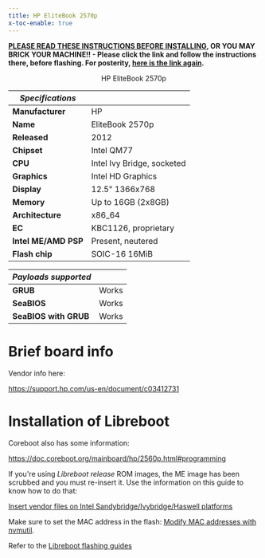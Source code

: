 ```yaml
---
title: HP EliteBook 2570p
x-toc-enable: true
---
```


**[PLEASE READ THESE INSTRUCTIONS BEFORE INSTALLING](ivy_has_common.md), OR
YOU MAY BRICK YOUR MACHINE!! - Please click the link and follow the instructions
there, before flashing. For posterity,
[here is the link again](ivy_has_common.md).**

<div class="specs">
<center>
HP EliteBook 2570p
</center>

| ***Specifications***      |                                   |
|---------------------------|-----------------------------------|
| **Manufacturer**          | HP                                |
| **Name**                  | EliteBook 2570p                   |
| **Released**              | 2012                              |
| **Chipset**               | Intel QM77                        |
| **CPU**                   | Intel Ivy Bridge, socketed        |
| **Graphics**              | Intel HD Graphics                 |
| **Display**               | 12.5" 1366x768                    |
| **Memory**                | Up to 16GB (2x8GB)                |
| **Architecture**          | x86_64                            |
| **EC**                    | KBC1126, proprietary              |
| **Intel ME/AMD PSP**      | Present, neutered                 |
| **Flash chip**            | SOIC-16 16MiB                     |


| ***Payloads supported***  |       |
|---------------------------|-------|
| **GRUB**                  | Works |
| **SeaBIOS**               | Works |
| **SeaBIOS with GRUB**     | Works |
</div>

Brief board info
================

Vendor info here:

<https://support.hp.com/us-en/document/c03412731>

Installation of Libreboot
=========================

Coreboot also has some information:

<https://doc.coreboot.org/mainboard/hp/2560p.html#programming>

If you're using *Libreboot release* ROM images, the ME image has been scrubbed
and you must re-insert it. Use the information on this guide to know how
to do that:

[Insert vendor files on Intel Sandybridge/Ivybridge/Haswell
platforms](../install/ivy_has_common.md)

Make sure to set the MAC address in the flash:
[Modify MAC addresses with nvmutil](../install/nvmutil.md).

Refer to the [Libreboot flashing guides](../install/spi.md)
